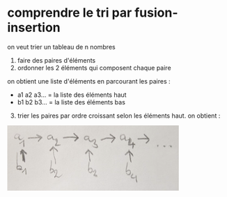 # comprendre le tri par fusion-insertion

on veut trier un tableau de n nombres

1. faire des paires d'éléments
2. ordonner les 2 éléments qui composent chaque paire

on obtient une liste d'éléments en parcourant les paires :
- a1 a2 a3... = la liste des éléments haut
- b1 b2 b3... = la liste des éléments bas

3. trier les paires par ordre croissant selon les éléments haut. on obtient :

<img src="img/a.png" height="150px" />


